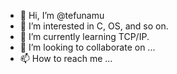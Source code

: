 - 👋 Hi, I’m @tefunamu
- 👀 I’m interested in C, OS, and so on.
- 🌱 I’m currently learning TCP/IP.
- 💞️ I’m looking to collaborate on ...
- 📫 How to reach me ...

<!---
tefunamu/tefunamu is a ✨ special ✨ repository because its `README.md` (this file) appears on your GitHub profile.
You can click the Preview link to take a look at your changes.
--->
